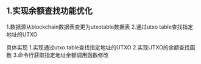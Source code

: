 ## 1.实现余额查找功能优化
1.数据源从blockchain数据表变更为utxotable数据表
2.通过utxo table查找指定地址的UTXO

具体实现
1.实现通过utxo table查找指定地址的UTXO
2.实现UTXO的余额查找函数
3.命令行获取指定地址余额调用函数修改
